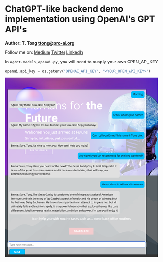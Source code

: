 # ChatGPT-like backend demo implementation using OpenAI's GPT API's


**Author: T. Tong <ttong@pro-ai.org>**

Follow me on: 
[Medium](https://medium.com/@tonytong.ai)
[Twitter](https://twitter.com/GoProAI)
[LinkedIn](https://www.linkedin.com/in/ttong/)


In `agent.models_openai.py`, you will need to supply your own OPEN_API_KEY

```python
openai.api_key = os.getenv("OPENAI_API_KEY", "<YOUR_OPEN_API_KEY>")
```

![ChatWithFuture](screenshot.png)

